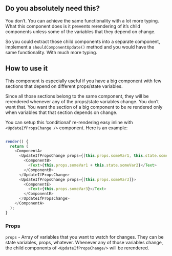 ## Do you absolutely need this?

You don’t. You can achieve the same functionality with a lot more typing. What this component does is it prevents rerendering of it’s child components unless some of the variables that they depend on change.

So you could extract those child components into a separate component, implement a `shouldComponentUpdate()` method and you would have the same functionality. With much more typing.

## How to use it
This component is especially useful if you have a big component with few sections that depend on different props/state variables. 

Since all those sections belong to the same component, they will be rerendered whenever any of the props/state variables change. You don’t want that. You want the section of a big component to be re rendered only when variables that that section depends on change.

You can setup this ‘conditional’ re-rendering easy inline with `<UpdateIfPropsChange />` component. Here is an example:
```javascript

render() {
  return (
    <ComponentA>
      <UpdateIfPropsChange props={[this.props.someVar1, this.state.someVar2]}>
        <ComponentB>
          <Text>{this.props.someVar1 + this.state.someVar2}</Text>
        </ComponentB>
      </UpdateIfPropsChange>
      <UpdateIfPropsChange props={[this.props.someVar3]}>
        <ComponentE>
          <Text>{this.props.someVar3}</Text>
        </ComponentE>
      </UpdateIfPropsChange>
    </ComponentA>
  );
}
```

### Props

`props` - Array of variables that you want to watch for changes. They can be state variables, props, whatever. Whenever any of those variables change, the child components of `<UpdateIfPropsChange/>` will be rerendered.
